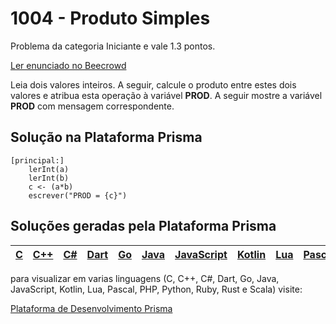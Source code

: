 # 1004 - Produto Simples

Problema da categoria Iniciante e vale 1.3 pontos.

[Ler enunciado no Beecrowd](https://www.beecrowd.com.br/judge/en/problems/view/1004)


Leia dois valores inteiros. A seguir, calcule o produto entre estes dois valores e atribua esta operação à variável **PROD**. A seguir mostre a variável **PROD** com mensagem correspondente.&nbsp; &nbsp;

## Solução na Plataforma Prisma
``` 
[principal:]
    lerInt(a)
    lerInt(b)
    c <- (a*b)
    escrever("PROD = {c}")
```

## Soluções geradas pela Plataforma Prisma

|[C](https://www.prisma.dev.br/tela-demo-transpilado.html?idDemo=1004&Categoria=Iniciante&idTarget=1)|[C++](https://www.prisma.dev.br/tela-demo-transpilado.html?idDemo=1004&Categoria=Iniciante&idTarget=2)|[C#](https://www.prisma.dev.br/tela-demo-transpilado.html?idDemo=1004&Categoria=Iniciante&idTarget=3)|[Dart](https://www.prisma.dev.br/tela-demo-transpilado.html?idDemo=1004&Categoria=Iniciante&idTarget=4)|[Go](https://www.prisma.dev.br/tela-demo-transpilado.html?idDemo=1004&Categoria=Iniciante&idTarget=5)|[Java](https://www.prisma.dev.br/tela-demo-transpilado.html?idDemo=1004&Categoria=Iniciante&idTarget=6)|[JavaScript](https://www.prisma.dev.br/tela-demo-transpilado.html?idDemo=1004&Categoria=Iniciante&idTarget=7)|[Kotlin](https://www.prisma.dev.br/tela-demo-transpilado.html?idDemo=1004&Categoria=Iniciante&idTarget=8)|[Lua](https://www.prisma.dev.br/tela-demo-transpilado.html?idDemo=1004&Categoria=Iniciante&idTarget=9)|[Pascal](https://www.prisma.dev.br/tela-demo-transpilado.html?idDemo=1004&Categoria=Iniciante&idTarget=10)|[PHP](https://www.prisma.dev.br/tela-demo-transpilado.html?idDemo=1004&Categoria=Iniciante&idTarget=11)|[Python](https://www.prisma.dev.br/tela-demo-transpilado.html?idDemo=1004&Categoria=Iniciante&idTarget=12)|[Ruby](https://www.prisma.dev.br/tela-demo-transpilado.html?idDemo=1004&Categoria=Iniciante&idTarget=13)|[Rust](https://www.prisma.dev.br/tela-demo-transpilado.html?idDemo=1004&Categoria=Iniciante&idTarget=14)|[Scala](https://www.prisma.dev.br/tela-demo-transpilado.html?idDemo=1004&Categoria=Iniciante&idTarget=15)|
 --- | --- | --- | --- | --- | --- | --- | --- | --- | --- | --- | --- | --- | --- | --- |

para visualizar em varias linguagens (C, C++, C#, Dart, Go, Java, JavaScript, Kotlin, Lua, Pascal, PHP, Python, Ruby, Rust e Scala) visite:

[Plataforma de Desenvolvimento Prisma](https://www.prisma.dev.br/tela-demo.html?idDemo=1004&Categoria=Iniciante)
